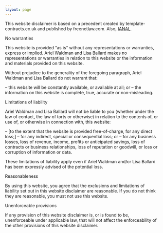 ```yaml
---
layout: page
---
```


This website disclaimer is based on a precedent created by template-contracts.co.uk and published by freenetlaw.com. Also, <a href="http://en.wikipedia.org/wiki/IANAL">IANAL</a>.

No warranties

This website is provided “as is” without any representations or warranties, express or implied. Ariel Waldman and Lisa Ballard makes no representations or warranties in relation to this website or the information and materials provided on this website.

Without prejudice to the generality of the foregoing paragraph, Ariel Waldman and Lisa Ballard do not warrant that:

– this website will be constantly available, or available at all; or
– the information on this website is complete, true, accurate or non-misleading.

Limitations of liability

Ariel Waldman and Lisa Ballard will not be liable to you (whether under the law of contact, the law of torts or otherwise) in relation to the contents of, or use of, or otherwise in connection with, this website:

– [to the extent that the website is provided free-of-charge, for any direct loss;]
– for any indirect, special or consequential loss; or
– for any business losses, loss of revenue, income, profits or anticipated savings, loss of contracts or business relationships, loss of reputation or goodwill, or loss or corruption of information or data.

These limitations of liability apply even if Ariel Waldman and/or Lisa Ballard has been expressly advised of the potential loss.

Reasonableness

By using this website, you agree that the exclusions and limitations of liability set out in this website disclaimer are reasonable. If you do not think they are reasonable, you must not use this website.

Unenforceable provisions

If any provision of this website disclaimer is, or is found to be, unenforceable under applicable law, that will not affect the enforceability of the other provisions of this website disclaimer.


